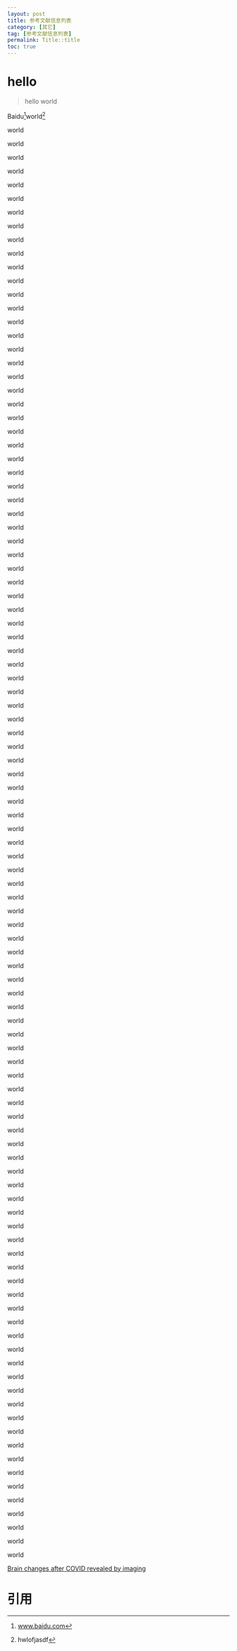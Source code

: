 ```yaml
---
layout: post
title: 参考文献信息列表
category: [其它]
tag: [参考文献信息列表]
permalink: Title::title
toc: true
---
```


# hello

> hello world

Baidu[^1]world[^2]

world

world

world

world

world

world

world

world

world

world

world

world

world

world

world

world

world

world

world

world

world

world

world

world

world

world

world

world

world

world

world

world

world

world

world

world

world

world

world

world

world

world

world

world

world

world

world

world

world

world

world

world

world

world

world

world

world

world

world

world

world

world

world

world

world

world

world

world

world

world

world

world

world

world

world

world

world

world

world

world

world

world

world

world

world

world

world

world

world

world

world

world

world

world

world

world

world

world

world

world

world

world

world

world

world


[Brain changes after COVID revealed by imaging](/pkb/Title:test)


# 引用
[^1]:www.baidu.com
[^2]:hwlofjasdf

